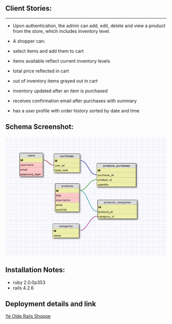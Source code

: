 ## Client Stories:
___
* Upon authentication, the admin can add, edit, delete and view a product from the store, which includes inventory level.

* A shopper can:
* select items and add them to cart
* items available reflect current inventory levels
* total price reflected in cart
* out of inventory items grayed out in cart
* inventory updated after an item is purchased
* receives confirmation email after purchases with summary
* has a user profile with order history sorted by date and time


## Schema Screenshot:

![schema](doc/schema.png)

## Installation Notes:
* ruby 2.0.0p353
* rails 4.2.6

## Deployment details and link
[Ye Olde Rails Shoppe](https://cryptic-inlet-68243.herokuapp.com)

